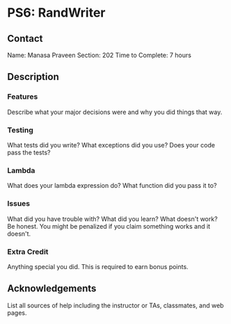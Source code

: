 # PS6: RandWriter

## Contact
Name: Manasa Praveen
Section: 202
Time to Complete: 7 hours


## Description

### Features
Describe what your major decisions were and why you did things that way.

### Testing
What tests did you write?  What exceptions did you use?  Does your code pass the tests?

### Lambda
What does your lambda expression do?  What function did you pass it to?

### Issues
What did you have trouble with?  What did you learn?  What doesn't work?  Be honest.  You might be penalized if you claim something works and it doesn't.

### Extra Credit
Anything special you did.  This is required to earn bonus points.

## Acknowledgements
List all sources of help including the instructor or TAs, classmates, and web pages.
